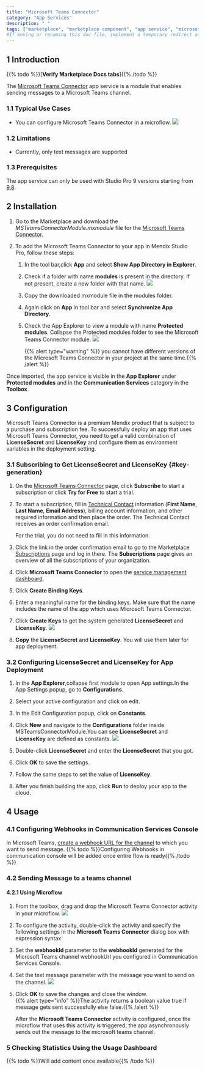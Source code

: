 ```yaml
---
title: "Microsoft Teams Connector"
category: "App Services"
description: " "
tags: ["marketplace", "marketplace component", "app service", "microsoft", "microsoft teams", "connector"]
#If moving or renaming this doc file, implement a temporary redirect and let the respective team know they should update the URL in the product. See Mapping to Products for more details. 
---
```


## 1 Introduction

{{% todo %}}[**Verify Marketplace Docs tabs**]{{% /todo %}}

The [Microsoft Teams Connector](https://marketplace.mendix.com/link/component/118391) app service is a module that enables sending messages to a Microsoft Teams channel.


### 1.1 Typical Use Cases

*  You can configure Microsoft Teams Connector in a microflow.
   ![](attachments/ms-teams-connector/use_in_microflow.png)

### 1.2 Limitations

* Currently, only text messages are supported

### 1.3 Prerequisites

The app service can only be used with Studio Pro 9 versions starting from [9.8](https://docs.mendix.com/releasenotes/studio-pro/9.8).

## 2 Installation

1. Go to the Marketplace and download the *MSTeamsConnectorModule.mxmodule* file for the [Microsoft Teams Connector](https://marketplace.mendix.com/link/component/118391).

2.  To add the Microsoft Teams Connector to your app in Mendix Studio Pro, follow these steps:
    1. In the tool bar,click **App** and select **Show App Directory in Explorer**.
    
    2. Check if a folder with name **modules** is present in the directory. If not present, create a new folder with that name.
         ![](attachments/ms-teams-connector/modules-folder-in-file-explorer.png)
    
    3. Copy the downloaded mxmodule file in the modules folder.
    
    4. Again click on **App** in tool bar and select **Synchronize App Directory**.
    
    5. Check the App Explorer to view a module with name **Protected modules**. Collapse the Protected modules folder to see the Microsoft Teams Connector module.
         ![](attachments/ms-teams-connector/connector_in_protected_module.png)
         
         {{% alert type="warning" %}} you cannot have different versions of the Microsoft Teams Connector in your project at the same time.{{% /alert %}}
         

Once imported, the app service is visible in the **App Explorer** under **Protected modules** and in the **Communication Services** category in the **Toolbox**. 

## 3 Configuration

Microsoft Teams Connector is a premium Mendix product that is subject to a purchase and subscription fee. To successfully deploy an app that uses Microsoft Teams Connector, you need to get a valid combination of **LicenseSecret** and **LicenseKey** and configure them as environment variables in the deployment setting.

### 3.1  Subscribing to Get LicenseSecret and LicenseKey {#key-generation}

1. On the [Microsoft Teams Connector](https://marketplace.mendix.com/link/component/118391) page, click **Subscribe** to start a subscription or click **Try for Free** to start a trial.

2.  To start a subscription, fill in [Technical Contact](https://docs.mendix.com/developerportal/collaborate/app-roles#technical-contact) information (**First Name**, **Last Name**, **Email Address**), billing account information, and other required information and then place the order. The Technical Contact receives an order confirmation email. 

    For the trial, you do not need to fill in this information.

3. Click the link in the order confirmation email to go to the Marketplace [Subscriptions](/appstore/general/app-store-overview#subscriptions) page and log in there. The **Subscriptions** page gives an overview of all the subscriptions of your organization.

4. Click **Microsoft Teams Connector** to open the [service management dashboard](/appstore/general/app-store-overview#service-management-dashboard).

5. Click **Create Binding Keys**.

6. Enter a meaningful name for the binding keys. Make sure that the name includes the name of the app which uses Microsoft Teams Connector.

7.  Click **Create Keys** to get the system generated **LicenseSecret** and **LicenseKey**. 
    ![](attachments/ms-teams-connector/binding-key-generation.png)

8. **Copy** the **LicenseSecret** and **LicenseKey**. You will use them later for app deployment.


### 3.2 Configuring LicenseSecret and LicenseKey for App Deployment

1.  In the **App Explorer**,collapse first module to open App settings.In the App Settings popup, go to **Configurations**.

2.  Select your active configuration and click on edit.

3.  In the Edit Configuration popup, click on **Constants**.

4.  Click **New** and navigate to the **Configurations** folder inside MSTeamsConnectorModule.You can see **LicenseSecret** and **LicenseKey** are defined as constants. 
    ![](attachments/ms-teams-connector/configuring-license-keys.png)

5. Double-click **LicenseSecret** and enter the **LicenseSecret** that you got.

6. Click **OK** to save the settings.

7. Follow the same steps to set the value of **LicenseKey**.

8. After you finish building the app, click **Run** to deploy your app to the cloud.


## 4 Usage

### 4.1 Configuring Webhooks in Communication Services Console  
  In Microsoft Teams, [create a webhook URL for the channel](https://docs.servicenow.com/bundle/quebec-it-service-management/page/product/site-reliability-ops/task/create-webhook-url-channel-ms-teams.html) to which you want to send message.
{{% todo %}}Configuring Webhooks in communication console will be added once entire flow is ready{{% /todo %}}

### 4.2 Sending Message to a teams channel

#### 4.2.1 Using Microflow

1. From the toolbox, drag and drop the Microsoft Teams Connector activity in your microflow. 
     ![](attachments/ms-teams-connector/connector_in_microflow.png)     
2. To configure the activity, double-click the activity and specify the following settings in the **Microsoft Teams Connector** dialog box with expression syntax

3. Set the **webhookId** parameter to the **webhookId** generated for the Microsoft Teams channel webhookUrl you configured in Communication Services Console.

4. Set the text message parameter with the message you want to send on the channel.
    ![](attachments/ms-teams-connector/microflow_configure_parameters.png)

5. Click **OK** to save the changes and close the window.    
   {{% alert type="info" %}}The activity returns a boolean value true if message gets sent successfully else false.{{% /alert %}}
   
   After the **Microsoft Teams Connector** activity is configured, once the microflow that uses this activity is triggered, the app asynchronously sends out the message to the microsoft teams channel.

     
### 5 Checking Statistics Using the Usage Dashboard
{{% todo %}}Will add content once  available{{% /todo %}}
